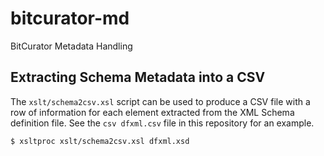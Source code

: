 bitcurator-md
=============

BitCurator Metadata Handling

## Extracting Schema Metadata into a CSV

The `xslt/schema2csv.xsl` script can be used to produce a CSV file with 
a row of information for each element extracted from the XML Schema definition file.
See the `csv dfxml.csv` file in this repository for an example.

```
$ xsltproc xslt/schema2csv.xsl dfxml.xsd
```
